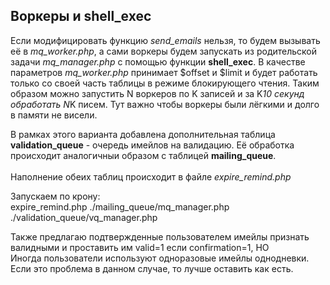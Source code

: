 ##  Воркеры и shell_exec

Если модифицировать функцию _send_emails_ нельзя, то будем вызывать её в _mq_worker.php_, а сами воркеры будем
запускать из родительской задачи _mq_manager.php_ с помощью функции **shell_exec**. В качестве параметров _mq_worker.php_ 
принимает $offset и $limit и будет работать только со своей часть таблицы в режиме блокирующего чтения. 
Таким образом можно запустить N воркеров по K записей и за K*10 секунд обработать N*K писем. 
Тут важно чтобы воркеры были лёгкими и долго в памяти не висели.

В рамках этого варианта добавлена дополнительная таблица **validation_queue** - очередь имейлов на валидацию.
Её обработка происходит аналогичныи образом с таблицей **mailing_queue**. <br /><br />
Наполнение обеих таблиц происходит в файле _expire_remind.php_

Запускаем по крону:<br/>
expire_remind.php
./mailing_queue/mq_manager.php
./validation_queue/vq_manager.php

Также предлагаю подтвержденные пользователем имейлы признать валидными и проставить 
им valid=1 если confirmation=1, НО<br>
Иногда пользователи используют одноразовые имейлы однодневки. Если это проблема в данном
случае, то лучше оставить как есть.